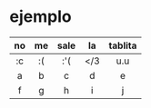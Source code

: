 # ejemplo

| no | me | sale |  la | tablita |
|:--:|:--:|:----:|:---:|:-------:|
| :c | :( |  :'( | </3 |   u.u   |
|  a |  b |   c  |  d  |    e    |
|  f |  g |   h  |  i  |    j    |
